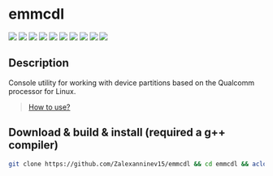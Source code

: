 # emmcdl

[![](https://img.shields.io/badge/platform-Linux-ligthgreen?logo=linux)](https://github.com/Zalexanninev15/emmcdl)
[![](https://img.shields.io/badge/written_on-C++-00599C.svg?logo=cplusplus)](https://github.com/Zalexanninev15/emmcdl)
[![](https://img.shields.io/badge/release-v2.10-blue)](https://github.com/Zalexanninev15/emmcdl)
[![](https://img.shields.io/github/last-commit/Zalexanninev15/emmcdl)](https://github.com/Zalexanninev15/emmcdl/commits/master)
[![](https://img.shields.io/github/stars/Zalexanninev15/emmcdl.svg)](https://github.com/Zalexanninev15/emmcdl/stargazers)
[![](https://img.shields.io/github/forks/Zalexanninev15/emmcdl.svg)](https://github.com/Zalexanninev15/emmcdl/network/members)
[![](https://img.shields.io/github/issues/Zalexanninev15/emmcdl.svg)](https://github.com/Zalexanninev15/emmcdl/issues?q=is%3Aopen+is%3Aissue)
[![](https://img.shields.io/github/issues-closed/Zalexanninev15/emmcdl.svg)](https://github.com/Zalexanninev15/emmcdl/issues?q=is%3Aissue+is%3Aclosed)
[![](https://img.shields.io/badge/license-GPLv3-ligthgreen.svg)](LICENSE)
[![](https://img.shields.io/badge/Donate-FFDD00.svg?logo=buymeacoffee&logoColor=black)](https://z15.neocities.org/donate)

## Description

Console utility for working with device partitions based on the Qualcomm processor for Linux.

> [How to use?](https://github.com/Zalexanninev15/emmcdl/blob/master/README)

## Download & build & install (required a g++ compiler)

```bash
git clone https://github.com/Zalexanninev15/emmcdl && cd emmcdl && aclocal && autoconf && automake --add-missing && ./configure && make && sudo cp emmcdl /usr/bin/emmcdl && cd .. && rm -rf emmcdl
```
